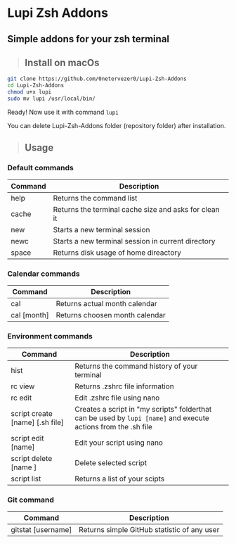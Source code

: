 # Lupi Zsh Addons
## Simple addons for your zsh terminal

> ## Install on macOs

```bash
git clone https://github.com/0netervezer0/Lupi-Zsh-Addons
cd Lupi-Zsh-Addons
chmod u+x lupi
sudo mv lupi /usr/local/bin/
```
Ready! Now use it with command ```lupi```

You can delete Lupi-Zsh-Addons folder (repository folder) after installation.
> ## Usage
### Default commands
| Command | Description |
| ------------- | ------------- |
| help | Returns the command list |
| cache  | Returns the terminal cache size and asks for clean it |
| new | Starts a new terminal session |
| newc | Starts a new terminal session in current directory |
| space | Returns disk usage of home direactory |
### Calendar commands
| Command | Description |
| ------------- | ------------- |
| cal | Returns actual month calendar |
| cal [month]  | Returns choosen month calendar |
### Environment commands
| Command | Description |
| ------------- | ------------- |
| hist  | Returns the command history of your terminal |
| rc view | Returns .zshrc file information |
| rc edit | Edit .zshrc file using nano |
| script create [name] [.sh file] | Сreates a script in "my scripts" folderthat can be used by `lupi [name]` and execute actions from the .sh file |
| script edit [name] | Edit your script using nano |
| script delete [name ] | Delete selected script |
| script list | Returns a list of your scipts |
### Git command
| Command | Description |
| ------------- | ------------- |
| gitstat [username] | Returns simple GitHub statistic of any user |
